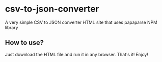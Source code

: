 # csv-to-json-converter
A very simple CSV to JSON converter HTML site that uses papaparse NPM library

## How to use?
Just download the HTML file and run it in any browser. That's it! Enjoy!
